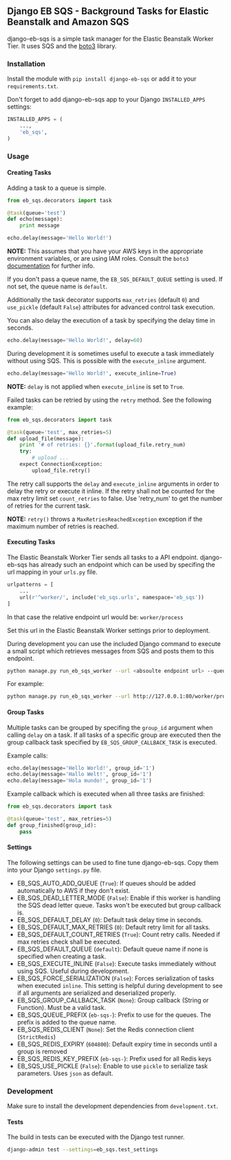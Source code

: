 ## Django EB SQS - Background Tasks for Elastic Beanstalk and Amazon SQS

django-eb-sqs is a simple task manager for the Elastic Beanstalk Worker Tier. It uses SQS and the [boto3](https://github.com/boto/boto3) library.

### Installation

Install the module with `pip install django-eb-sqs` or add it to your `requirements.txt`.

Don't forget to add django-eb-sqs app to your Django `INSTALLED_APPS` settings:
```python
INSTALLED_APPS = (
    ...,
    'eb_sqs',
)
```

### Usage

#### Creating Tasks

Adding a task to a queue is simple.

```python
from eb_sqs.decorators import task

@task(queue='test')
def echo(message):
    print message

echo.delay(message='Hello World!')
```
**NOTE:** This assumes that you have your AWS keys in the appropriate environment variables, or are using IAM roles. Consult the `boto3` [documentation](https://boto3.readthedocs.org/en/latest/) for further info.

If you don't pass a queue name, the `EB_SQS_DEFAULT_QUEUE` setting is used. If not set, the queue name is `default`.

Additionally the task decorator supports `max_retries` (default `0`) and `use_pickle` (default `False`) attributes for advanced control task execution.

You can also delay the execution of a task by specifying the delay time in seconds.

```python
echo.delay(message='Hello World!', delay=60)
```

During development it is sometimes useful to execute a task immediately without using SQS. This is possible with the `execute_inline` argument.

```python
echo.delay(message='Hello World!', execute_inline=True)
```

**NOTE:** `delay` is not applied when `execute_inline` is set to `True`.

Failed tasks can be retried by using the `retry` method. See the following example:

```python
from eb_sqs.decorators import task

@task(queue='test', max_retries=5)
def upload_file(message):
    print '# of retries: {}'.format(upload_file.retry_num)
    try:
        # upload ...
    expect ConnectionException:
        upload_file.retry()
```

The retry call supports the `delay` and `execute_inline` arguments in order to delay the retry or execute it inline. If the retry shall not be counted for the max retry limit set `count_retries` to false. Use 'retry_num' to get the number of retries for the current task.

**NOTE:** `retry()` throws a `MaxRetriesReachedException` exception if the maximum number of retries is reached.

#### Executing Tasks

The Elastic Beanstalk Worker Tier sends all tasks to a API endpoint. django-eb-sqs has already such an endpoint which can be used by specifing the url mapping in your `urls.py` file.

```python
urlpatterns = [
    ...
    url(r'^worker/', include('eb_sqs.urls', namespace='eb_sqs'))
]
```

In that case the relative endpoint url would be: `worker/process`

Set this url in the Elastic Beanstalk Worker settings prior to deployment.

During development you can use the included Django command to execute a small script which retrieves messages from SQS and posts them to this endpoint.

```bash
python manage.py run_eb_sqs_worker --url <absoulte endpoint url> --queue <queue-name>
```

For example:

```bash
python manage.py run_eb_sqs_worker --url http://127.0.0.1:80/worker/process --queue default
```


#### Group Tasks
Multiple tasks can be grouped by specifing the `group_id` argument when calling `delay` on a task.
If all tasks of a specific group are executed then the group callback task specified by `EB_SQS_GROUP_CALLBACK_TASK` is executed.

Example calls:
```python
echo.delay(message='Hello World!', group_id='1')
echo.delay(message='Hallo Welt!', group_id='1')
echo.delay(message='Hola mundo!', group_id='1')
```

Example callback which is executed when all three tasks are finished:
```python
from eb_sqs.decorators import task

@task(queue='test', max_retries=5)
def group_finished(group_id):
    pass
```

#### Settings

The following settings can be used to fine tune django-eb-sqs. Copy them into your Django `settings.py` file.

- EB_SQS_AUTO_ADD_QUEUE (`True`): If queues should be added automatically to AWS if they don't exist.
- EB_SQS_DEAD_LETTER_MODE (`False`): Enable if this worker is handling the SQS dead letter queue. Tasks won't be executed but group callback is.
- EB_SQS_DEFAULT_DELAY (`0`): Default task delay time in seconds.
- EB_SQS_DEFAULT_MAX_RETRIES (`0`): Default retry limit for all tasks.
- EB_SQS_DEFAULT_COUNT_RETRIES (`True`): Count retry calls. Needed if max retries check shall be executed.
- EB_SQS_DEFAULT_QUEUE (`default`): Default queue name if none is specified when creating a task.
- EB_SQS_EXECUTE_INLINE (`False`): Execute tasks immediately without using SQS. Useful during development.
- EB_SQS_FORCE_SERIALIZATION (`False`): Forces serialization of tasks when executed `inline`. This setting is helpful during development to see if all arguments are serialized and deserialized properly.
- EB_SQS_GROUP_CALLBACK_TASK (`None`): Group callback (String or Function). Must be a valid task.
- EB_SQS_QUEUE_PREFIX (`eb-sqs-`): Prefix to use for the queues. The prefix is added to the queue name.
- EB_SQS_REDIS_CLIENT (`None`): Set the Redis connection client (`StrictRedis`)
- EB_SQS_REDIS_EXPIRY (`604800`): Default expiry time in seconds until a group is removed
- EB_SQS_REDIS_KEY_PREFIX (`eb-sqs-`): Prefix used for all Redis keys
- EB_SQS_USE_PICKLE (`False`): Enable to use `pickle` to serialize task parameters. Uses `json` as default.


### Development

Make sure to install the development dependencies from `development.txt`.

#### Tests

The build in tests can be executed with the Django test runner.

```bash
django-admin test --settings=eb_sqs.test_settings
```
